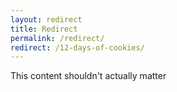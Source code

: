 ```yaml
---
layout: redirect
title: Redirect
permalink: /redirect/
redirect: /12-days-of-cookies/
---
```


This content shouldn't actually matter
